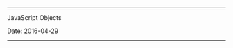 -----------------------------------------------------
JavaScript Objects

Date: 2016-04-29

-----------------------------------------------------
